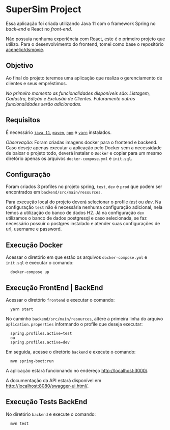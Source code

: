 # SuperSim Project

Essa aplicação foi criada utilizando Java 11 com o framework Spring no _back-end_ e React no _front-end_.

Não possuia nenhuma experiência com React, este é o primeiro projeto que utilizo. 
Para o desenvolvimento do frontend, tomei como base o repositório [acenelio/dsmovie](https://github.com/acenelio/dsmovie).

## Objetivo

Ao final do projeto teremos uma aplicação que realiza o gerenciamento de clientes e seus empréstimos.

*No primeiro momento as funcionalidades disponíveis são: Listagem, Cadastro, Edição e Exclusão de Clientes. 
Futuramente outras funcionalidades serão adicionadas.*

## Requisitos

É necessário [`java 11`](https://www.oracle.com/br/java/technologies/javase/jdk11-archive-downloads.html), [`maven`](https://maven.apache.org/install.html), 
[`npm`](https://docs.npmjs.com/downloading-and-installing-node-js-and-npm) e [`yarn`](https://classic.yarnpkg.com/en/docs/install#windows-stable) instalados.

_Observação:_
Foram criadas imagens docker para o frontend e backend. Caso deseje apenas executar a aplicação pelo Docker sem a necessidade de baixar o projeto todo, 
deverá instalar o `Docker` e copiar para um mesmo diretório apenas os arquivos `docker-compose.yml` e `init.sql`.

## Configuração

Foram criados 3 profiles no projeto spring, `test`, `dev` e `prod` que podem ser encontrados em `backend/src/main/resources`. 

Para execução local do projeto deverá selecionar o profile _test_ ou _dev_. Na configuração `test` não é necessária nenhuma configuração adicional, 
nela temos a utilização do banco de dados H2. Já na configuração `dev` utilizamos o banco de dados postgresql e caso selecionada, se faz necessário 
possuir o postgres instalado e atender suas configurações de url, username e password.

## Execução Docker

Acessar o diretório em que estão os arquivos `docker-compose.yml` e `init.sql` e executar o comando:
~~~
  docker-compose up
~~~

## Execução FrontEnd | BackEnd

Acessar o diretório `frontend` e executar o comando:
~~~
  yarn start
~~~

No caminho `backend/src/main/resources`, altere a primeira linha do arquivo `aplication.properties` informando o profile que deseja executar:
~~~
  spring.profiles.active=test
  ou
  spring.profiles.active=dev
~~~

Em seguida, acesse o diretório `backend` e execute o comando:
~~~
  mvn spring-boot:run
~~~

A aplicação estará funcionando no endereço [http://localhost:3000/](http://localhost:3000/).

A documentação da API estará disponível em [http://localhost:8080/swagger-ui.html/](http://localhost:8080/swagger-ui.html/).

## Execução Tests BackEnd

No diretório `backend` e execute o comando:
~~~
  mvn test
~~~
